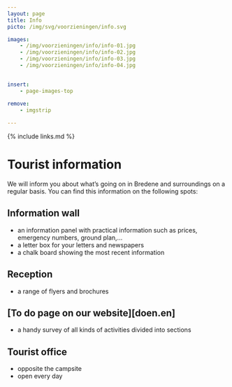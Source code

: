 ```yaml
---
layout: page
title: Info
picto: /img/svg/voorzieningen/info.svg

images:
    - /img/voorzieningen/info/info-01.jpg
    - /img/voorzieningen/info/info-02.jpg
    - /img/voorzieningen/info/info-03.jpg
    - /img/voorzieningen/info/info-04.jpg
    

insert:
    - page-images-top
    
remove:
    - imgstrip

---
```


{% include links.md %}

# Tourist information

We will inform you about what’s going on in Bredene and surroundings on a regular basis. You can find this information on the following spots:

## Information wall

- an information panel with practical information such as prices, emergency numbers, ground plan,...
- a letter box for your letters and newspapers
- a chalk board showing the most recent information

## Reception 

- a range of flyers and brochures

## [To do page on our website][doen.en] 

- a handy survey of all kinds of activities divided into sections

## Tourist office

- opposite the campsite
- open every day